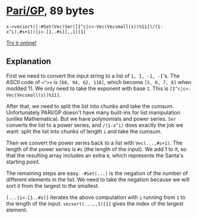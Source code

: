 # [Pari/GP], 89 bytes

    s->vecsort([-#Set(Vec(Ser([I^c|c<-Vec(Vecsmall(s))%11])/(1-x^i),#s+1))|i<-[1..#s]],,1)[1]

[Try it online!][TIO-kwbgx7mz]

## Explanation

First we need to convert the input string to a list of `1, I, -1, -I`'s. The ASCII code of `<^>v` is `[60, 94, 62, 118]`, which become `[5, 6, 7, 8]` when modded 11. We only need to take the exponent with base `I`. This is `[I^c|c<-Vec(Vecsmall(s))%11]`.

After that, we need to split the list into chunks and take the cumsum. Unfortunately PARI/GP doesn't have many built-ins for list manipulation (unlike Mathematica). But we have polynomials and power series. `Ser` converts the list to a power series, and `/(1-x^i)` does exactly the job we want: split the list into chunks of length `i` and take the cumsum.

Then we convert the power series back to a list with `Vec(...,#s+1)`. The length of the power series is `#s` (the length of the input). We add 1 to it, so that the resulting array includes an extra `0`, which represents the Santa's starting point.

The remaining steps are easy. `-#Set(...)` is the negation of the number of different elements in the list. We need to take the negation because we will sort it from the largest to the smallest.

`[...|i<-[1..#s]]` iterates the above computation with `i` running from `1` to the length of the input. `vecsort(...,,1)[1]` gives the index of the largest element.

[Pari/GP]: http://pari.math.u-bordeaux.fr/
[TIO-kwbgx7mz]: https://tio.run/##NYzBCgIhFEV/RRwCH@mEe3PfeqCN@GAQC2Eq8Q1SMP9uY9C9XDhnc/NckrrndmPnRsrWGOhVVuHUMMVVXGMQUyzCXTBswaju@@gxL4sggIPWHk5CqzcmkAMdNcCWjHJ6HAfyXkoNTvs257x8BDFlWS7pue7Iu3B26zeSOW57uGQc67/dqkVbDZof72IQTbXcQ/sC "Pari/GP – Try It Online"